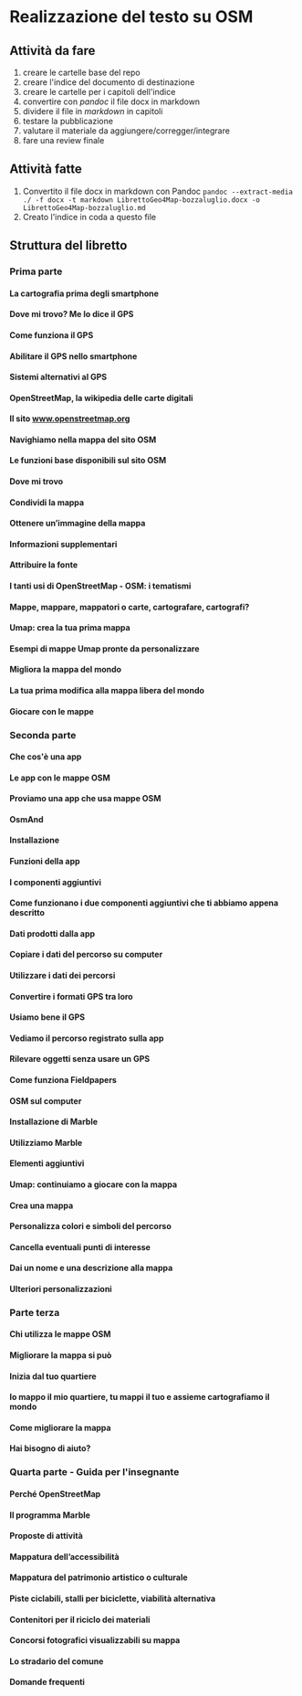 # Realizzazione del testo su OSM
## Attività da fare

1. creare le cartelle base del repo
2. creare l'indice del documento di destinazione
3. creare le cartelle per i capitoli dell'indice
4. convertire con *pandoc* il file docx in markdown
5. dividere il file in *markdown* in capitoli
6. testare la pubblicazione
7. valutare il materiale da aggiungere/corregger/integrare 
8. fare una review finale

## Attività fatte

1. Convertito il file docx in markdown con Pandoc `pandoc --extract-media ./ -f docx -t markdown LibrettoGeo4Map-bozzaluglio.docx -o LibrettoGeo4Map-bozzaluglio.md`
2. Creato l'indice in coda a questo file


## Struttura del libretto

### Prima parte
#### La cartografia prima degli smartphone
#### Dove mi trovo? Me lo dice il GPS
#### Come funziona il GPS
#### Abilitare il GPS nello smartphone
#### Sistemi alternativi al GPS
#### OpenStreetMap, la wikipedia delle carte digitali
#### Il sito www.openstreetmap.org
#### Navighiamo nella mappa del sito OSM
#### Le funzioni base disponibili sul sito OSM
#### Dove mi trovo
#### Condividi la mappa
#### Ottenere un’immagine della mappa
#### Informazioni supplementari
#### Attribuire la fonte
#### I tanti usi di OpenStreetMap - OSM: i tematismi
#### Mappe, mappare, mappatori o carte, cartografare, cartografi?
#### Umap: crea la tua prima mappa
#### Esempi di mappe Umap pronte da personalizzare
#### Migliora la mappa del mondo
#### La tua prima modifica alla mappa libera del mondo
#### Giocare con le mappe

### Seconda parte
#### Che cos'è una app
#### Le app con le mappe OSM
#### Proviamo una app che usa mappe OSM
#### OsmAnd
#### Installazione
#### Funzioni della app
#### I componenti aggiuntivi
#### Come funzionano i due componenti aggiuntivi che ti abbiamo appena descritto
#### Dati prodotti dalla app
#### Copiare i dati del percorso su computer
#### Utilizzare i dati dei percorsi
#### Convertire i formati GPS tra loro
#### Usiamo bene il GPS
#### Vediamo il percorso registrato sulla app
#### Rilevare oggetti senza usare un GPS
#### Come funziona Fieldpapers
#### OSM sul computer
#### Installazione di Marble
#### Utilizziamo Marble
#### Elementi aggiuntivi
#### Umap: continuiamo a giocare con la mappa
#### Crea una mappa
#### Personalizza colori e simboli del percorso
#### Cancella eventuali punti di interesse
#### Dai un nome e una descrizione alla mappa
#### Ulteriori personalizzazioni

### Parte terza
#### Chi utilizza le mappe OSM
#### Migliorare la mappa si può
#### Inizia dal tuo quartiere
#### Io mappo il mio quartiere, tu mappi il tuo e assieme cartografiamo il mondo
#### Come migliorare la mappa
#### Hai bisogno di aiuto?

### Quarta parte - Guida per l'insegnante
#### Perché OpenStreetMap
#### Il programma Marble
#### Proposte di attività
#### Mappatura dell’accessibilità
#### Mappatura del patrimonio artistico o culturale
#### Piste ciclabili, stalli per biciclette, viabilità alternativa
#### Contenitori per il riciclo dei materiali
#### Concorsi fotografici visualizzabili su mappa
#### Lo stradario del comune
#### Domande frequenti
